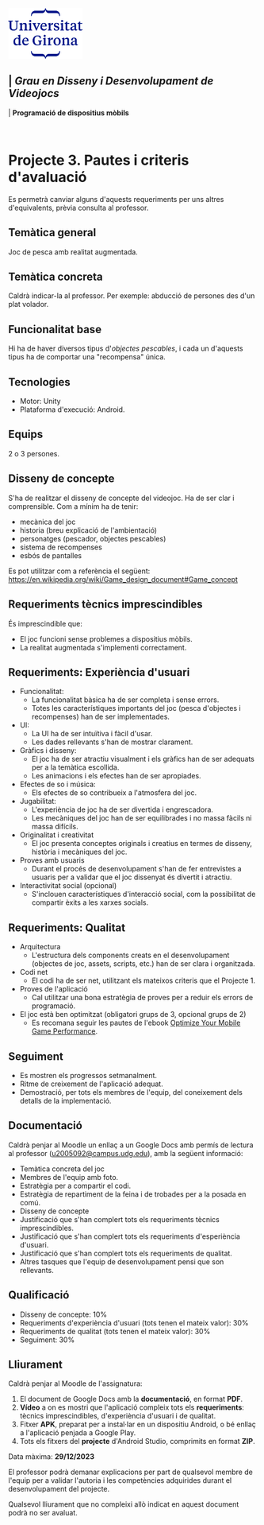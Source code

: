 <img src="./UdG_dues_linies_centrat_blau.png" alt="Logotip UdG" width="150">

| *Grau en Disseny i Desenvolupament de Videojocs*
----
|  **Programació de dispositius mòbils**

&nbsp;


Projecte 3. Pautes i criteris d'avaluació
============

Es permetrà canviar alguns d'aquests requeriments per uns altres d'equivalents, prèvia consulta al professor.

Temàtica general
--------
Joc de pesca amb realitat augmentada.


Temàtica concreta
-----------------
Caldrà indicar-la al professor. Per exemple: abducció de persones des d'un plat volador.


Funcionalitat base
------------------
Hi ha de haver diversos tipus d'_objectes pescables_, i cada un d'aquests tipus ha de comportar una "recompensa" única.


Tecnologies
-----------
- Motor: Unity
- Plataforma d'execució: Android.


Equips
-------
2 o 3 persones.


Disseny de concepte
---

S'ha de realitzar el disseny de concepte del videojoc. Ha de ser clar i comprensible. Com a mínim ha de tenir:
- mecànica del joc
- historia (breu explicació de l'ambientació)
- personatges (pescador, objectes pescables)
- sistema de recompenses
- esbós de pantalles

Es pot utilitzar com a referència el següent: https://en.wikipedia.org/wiki/Game_design_document#Game_concept


Requeriments tècnics imprescindibles
----------------
És imprescindible que:
- El joc funcioni sense problemes a dispositius mòbils.
- La realitat augmentada s'implementi correctament.

Requeriments: Experiència d'usuari
--------------------
* Funcionalitat:
   - La funcionalitat bàsica ha de ser completa i sense errors.
   - Totes les característiques importants del joc (pesca d'objectes i recompenses) han de ser implementades.
* UI:
   - La UI ha de ser intuïtiva i fàcil d'usar.
   - Les dades rellevants s'han de mostrar clarament.
* Gràfics i disseny:
   - El joc ha de ser atractiu visualment i els gràfics han de ser adequats per a la temàtica escollida.
   - Les animacions i els efectes han de ser apropiades.
* Efectes de so i música:
  - Els efectes de so contribueix a l'atmosfera del joc.
* Jugabilitat:
   - L'experiència de joc ha de ser divertida i engrescadora.
   - Les mecàniques del joc han de ser equilibrades i no massa fàcils ni massa difícils.
* Originalitat i creativitat
  - El joc presenta conceptes originals i creatius en termes de disseny, història i mecàniques del joc.
* Proves amb usuaris
   - Durant el procés de desenvolupament s'han de fer entrevistes a usuaris per a validar que el joc dissenyat és divertit i atractiu.
* Interactivitat social (opcional)
  - S'inclouen característiques d'interacció social, com la possibilitat de compartir èxits a les xarxes socials.


Requeriments: Qualitat
--------------------------
* Arquitectura
   - L'estructura dels components creats en el desenvolupament (objectes de joc, assets, scripts, etc.) han de ser clara i organitzada.
* Codi net
   - El codi ha de ser net, utilitzant els mateixos criteris que el Projecte 1.
* Proves de l'aplicació
   - Cal utilitzar una bona estratègia de proves per a reduir els errors de programació.
* El joc està ben optimitzat (obligatori grups de 3, opcional grups de 2)
   - Es recomana seguir les pautes de l'ebook [Optimize Your Mobile Game Performance](https://resources.unity.com/games/unity-e-book-optimize-your-mobile-game-performance).


Seguiment
-----------
- Es mostren els progressos setmanalment.
- Ritme de creixement de l'aplicació adequat.
- Demostració, per tots els membres de l'equip, del coneixement dels detalls de la implementació.


Documentació
-----------
Caldrà penjar al Moodle un enllaç a un Google Docs amb permís de lectura al professor (u2005092@campus.udg.edu), amb la següent informació:
- Temàtica concreta del joc
- Membres de l'equip amb foto.
- Estratègia per a compartir el codi.
- Estratègia de repartiment de la feina i de trobades per a la posada en comú.
- Disseny de concepte
- Justificació que s'han complert tots els requeriments tècnics imprescindibles.
- Justificació que s'han complert tots els requeriments d'esperiència d'usuari.
- Justificació que s'han complert tots els requeriments de qualitat.
- Altres tasques que l'equip de desenvolupament pensi que son rellevants.


Qualificació
---------------------
- Disseny de concepte: 10%
- Requeriments d'experiència d'usuari (tots tenen el mateix valor): 30%
- Requeriments de qualitat (tots tenen el mateix valor): 30%
- Seguiment: 30%


Lliurament
----------
Caldrà penjar al Moodle de l'assignatura:

1. El document de Google Docs amb la **documentació**, en format **PDF**.
2. **Vídeo** a on es mostri que l'aplicació compleix tots els **requeriments**: tècnics imprescindibles, d'experiència d'usuari i de qualitat.
3. Fitxer **APK**, preparat per a instal·lar en un dispositiu Android, o bé enllaç a l'aplicació penjada a Google Play.
4. Tots els fitxers del **projecte** d'Android Studio, comprimits en format **ZIP**.

Data màxima: **29/12/2023**

El professor podrà demanar explicacions per part de qualsevol membre de l'equip per a validar l'autoria i les competències adquirides durant el desenvolupament del projecte.

Qualsevol lliurament que no compleixi allò indicat en aquest document podrà no ser avaluat.

